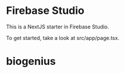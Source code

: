 # Firebase Studio

This is a NextJS starter in Firebase Studio.

To get started, take a look at src/app/page.tsx.
# biogenius

